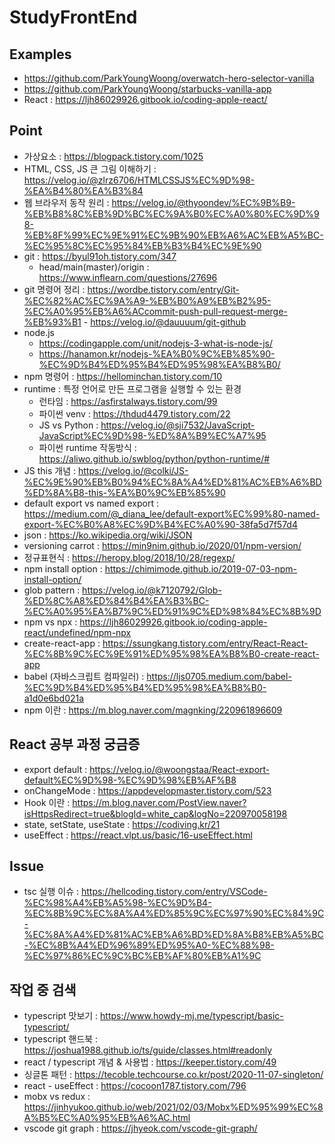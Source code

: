 # StudyFrontEnd
## Examples
- https://github.com/ParkYoungWoong/overwatch-hero-selector-vanilla
- https://github.com/ParkYoungWoong/starbucks-vanilla-app
- React :  https://ljh86029926.gitbook.io/coding-apple-react/

## Point
- 가상요소 : https://blogpack.tistory.com/1025
- HTML, CSS, JS 큰 그림 이해하기 : https://velog.io/@zlrz6706/HTMLCSSJS%EC%9D%98-%EA%B4%80%EA%B3%84
- 웹 브라우저 동작 원리 : https://velog.io/@thyoondev/%EC%9B%B9-%EB%B8%8C%EB%9D%BC%EC%9A%B0%EC%A0%80%EC%9D%98-%EB%8F%99%EC%9E%91%EC%9B%90%EB%A6%AC%EB%A5%BC-%EC%95%8C%EC%95%84%EB%B3%B4%EC%9E%90
- git : https://byul91oh.tistory.com/347
   - head/main(master)/origin : https://www.inflearn.com/questions/27696
- git 명령어 정리 : https://wordbe.tistory.com/entry/Git-%EC%82%AC%EC%9A%A9-%EB%B0%A9%EB%B2%95-%EC%A0%95%EB%A6%ACcommit-push-pull-request-merge-%EB%93%B1
      - https://velog.io/@dauuuum/git-github
- node.js 
  - https://codingapple.com/unit/nodejs-3-what-is-node-js/
  - https://hanamon.kr/nodejs-%EA%B0%9C%EB%85%90-%EC%9D%B4%ED%95%B4%ED%95%98%EA%B8%B0/
- npm 명령어 : https://hellominchan.tistory.com/10
- runtime : 특정 언어로 만든 프로그램을 실행할 수 있는 환경
  - 런타임 : https://asfirstalways.tistory.com/99
  - 파이썬 venv : https://thdud4479.tistory.com/22
  - JS vs Python : https://velog.io/@sji7532/JavaScript-JavaScript%EC%9D%98-%ED%8A%B9%EC%A7%95
  - 파이썬 runtime 작동방식 : https://aliwo.github.io/swblog/python/python-runtime/#
- JS this 개념 : https://velog.io/@colki/JS-%EC%9E%90%EB%B0%94%EC%8A%A4%ED%81%AC%EB%A6%BD%ED%8A%B8-this-%EA%B0%9C%EB%85%90
- default export vs named export : https://medium.com/@_diana_lee/default-export%EC%99%80-named-export-%EC%B0%A8%EC%9D%B4%EC%A0%90-38fa5d7f57d4
- json : https://ko.wikipedia.org/wiki/JSON
- versioning carrot : https://min9nim.github.io/2020/01/npm-version/
- 정규표현식 : https://heropy.blog/2018/10/28/regexp/
- npm install option : https://chimimode.github.io/2019-07-03-npm-install-option/
- glob pattern : https://velog.io/@k7120792/Glob-%ED%8C%A8%ED%84%B4%EA%B3%BC-%EC%A0%95%EA%B7%9C%ED%91%9C%ED%98%84%EC%8B%9D
- npm vs npx : https://ljh86029926.gitbook.io/coding-apple-react/undefined/npm-npx
- create-react-app : https://ssungkang.tistory.com/entry/React-React-%EC%8B%9C%EC%9E%91%ED%95%98%EA%B8%B0-create-react-app
- babel (자바스크립트 컴파일러) : https://ljs0705.medium.com/babel-%EC%9D%B4%ED%95%B4%ED%95%98%EA%B8%B0-a1d0e6bd021a
- npm 이란 : https://m.blog.naver.com/magnking/220961896609


## React 공부 과정 궁금증
- export default : https://velog.io/@woongstaa/React-export-default%EC%9D%98-%EC%9D%98%EB%AF%B8
- onChangeMode : https://appdevelopmaster.tistory.com/523
- Hook 이란 : https://m.blog.naver.com/PostView.naver?isHttpsRedirect=true&blogId=white_cap&logNo=220970058198
- state, setState, useState : https://codiving.kr/21
- useEffect : https://react.vlpt.us/basic/16-useEffect.html

## Issue
- tsc 실행 이슈 : https://hellcoding.tistory.com/entry/VSCode-%EC%98%A4%EB%A5%98-%EC%9D%B4-%EC%8B%9C%EC%8A%A4%ED%85%9C%EC%97%90%EC%84%9C-%EC%8A%A4%ED%81%AC%EB%A6%BD%ED%8A%B8%EB%A5%BC-%EC%8B%A4%ED%96%89%ED%95%A0-%EC%88%98-%EC%97%86%EC%9C%BC%EB%AF%80%EB%A1%9C

## 작업 중 검색
- typescript 맛보기 : https://www.howdy-mj.me/typescript/basic-typescript/
- typescript 핸드북 : https://joshua1988.github.io/ts/guide/classes.html#readonly
- react / typescript 개념 & 사용법 : https://keeper.tistory.com/49
- 싱글톤 패턴 : https://tecoble.techcourse.co.kr/post/2020-11-07-singleton/
- react - useEffect : https://cocoon1787.tistory.com/796
- mobx vs redux : https://jinhyukoo.github.io/web/2021/02/03/Mobx%ED%95%99%EC%8A%B5%EC%A0%95%EB%A6%AC.html
- vscode git graph : https://jhyeok.com/vscode-git-graph/
